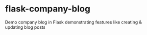 # flask-company-blog
Demo company blog in Flask demonstrating features like creating &amp; updating blog posts
